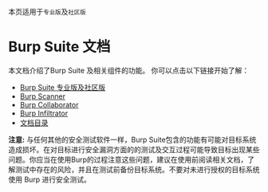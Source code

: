 本页适用于`专业版`及`社区版`

# Burp Suite 文档
本文档介绍了Burp Suite 及相关组件的功能。 你可以点击以下链接开始了解：

* [Burp Suite 专业版及社区版](Desktop_Editions/README.md)
* [Burp Scanner](#)
* [Burp Collaborator](#)
* [Burp Infiltrator](#)
* [文档目录](Contents.md)

**注意:** 与任何其他的安全测试软件一样，Burp Suite包含的功能有可能对目标系统造成损坏。在对目标进行安全漏洞方面的的测试及交互过程可能导致目标出现某些问题。你应当在使用Burp的过程注意这些问题，建议在使用前阅读相关文档，了解测试中存在的风险，并且在测试前备份目标系统。不要对未进行授权的目标系统使用 Burp 进行安全测试。